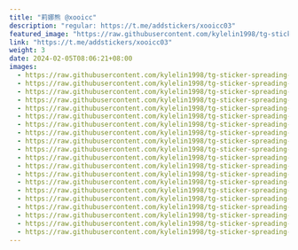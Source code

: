 ```yaml
---
title: "莉娜熊 @xooicc"
description: "regular: https://t.me/addstickers/xooicc03"
featured_image: "https://raw.githubusercontent.com/kylelin1998/tg-sticker-spreading-worldwide-images/main/img/89ae5198-87f2-4521-937f-5ac167cbaf3b.jpg"
link: "https://t.me/addstickers/xooicc03"
weight: 3
date: 2024-02-05T08:06:21+08:00
images:
  - https://raw.githubusercontent.com/kylelin1998/tg-sticker-spreading-worldwide-images/main/img/89ae5198-87f2-4521-937f-5ac167cbaf3b.jpg
  - https://raw.githubusercontent.com/kylelin1998/tg-sticker-spreading-worldwide-images/main/img/35a352c1-e13a-4a71-92ba-c40d43eb5ac1.jpg
  - https://raw.githubusercontent.com/kylelin1998/tg-sticker-spreading-worldwide-images/main/img/f9b63d3e-27bd-4fcc-90e2-253b6b84d916.jpg
  - https://raw.githubusercontent.com/kylelin1998/tg-sticker-spreading-worldwide-images/main/img/b2f63181-0f8e-488a-9d06-5be1ca603a41.jpg
  - https://raw.githubusercontent.com/kylelin1998/tg-sticker-spreading-worldwide-images/main/img/a9fc4227-ef87-4f41-ad47-41b99451da23.jpg
  - https://raw.githubusercontent.com/kylelin1998/tg-sticker-spreading-worldwide-images/main/img/ecb35c8b-38c1-4d0e-b109-1b18a9d7ab2e.jpg
  - https://raw.githubusercontent.com/kylelin1998/tg-sticker-spreading-worldwide-images/main/img/77b0055a-9e8f-4716-ae2c-5fe739164d60.jpg
  - https://raw.githubusercontent.com/kylelin1998/tg-sticker-spreading-worldwide-images/main/img/f7c13923-790a-4915-a5cc-3b88f7f902ab.jpg
  - https://raw.githubusercontent.com/kylelin1998/tg-sticker-spreading-worldwide-images/main/img/de7068cd-7704-4800-9aa2-fe08e965ed8a.jpg
  - https://raw.githubusercontent.com/kylelin1998/tg-sticker-spreading-worldwide-images/main/img/847e36e1-f058-4474-8f64-e41ed26279c6.jpg
  - https://raw.githubusercontent.com/kylelin1998/tg-sticker-spreading-worldwide-images/main/img/250d5d60-d0e8-4721-a250-71b63fa43029.jpg
  - https://raw.githubusercontent.com/kylelin1998/tg-sticker-spreading-worldwide-images/main/img/73c26a6b-c05d-4aeb-9cad-cc5f6d2eb0d9.jpg
  - https://raw.githubusercontent.com/kylelin1998/tg-sticker-spreading-worldwide-images/main/img/2d299cb2-6186-440e-857d-370e05a570f9.jpg
  - https://raw.githubusercontent.com/kylelin1998/tg-sticker-spreading-worldwide-images/main/img/2442c158-4dbd-49bd-95e2-7b0a0e27bd19.jpg
  - https://raw.githubusercontent.com/kylelin1998/tg-sticker-spreading-worldwide-images/main/img/72831b8b-3d3c-4522-958f-d09f747a3874.jpg
  - https://raw.githubusercontent.com/kylelin1998/tg-sticker-spreading-worldwide-images/main/img/7c051c18-ded9-408f-8e48-1b9b75283c25.jpg
  - https://raw.githubusercontent.com/kylelin1998/tg-sticker-spreading-worldwide-images/main/img/7d583b1c-7797-40e9-a396-ed9f2fdc3ff3.jpg
  - https://raw.githubusercontent.com/kylelin1998/tg-sticker-spreading-worldwide-images/main/img/51278d30-a21d-4ecd-b888-605f755760c2.jpg
  - https://raw.githubusercontent.com/kylelin1998/tg-sticker-spreading-worldwide-images/main/img/2d3dce41-10c2-4a97-86b5-9fec89cbb7fe.jpg
  - https://raw.githubusercontent.com/kylelin1998/tg-sticker-spreading-worldwide-images/main/img/006912ba-bcfa-4005-8016-b742b652bcc0.jpg
---
```

